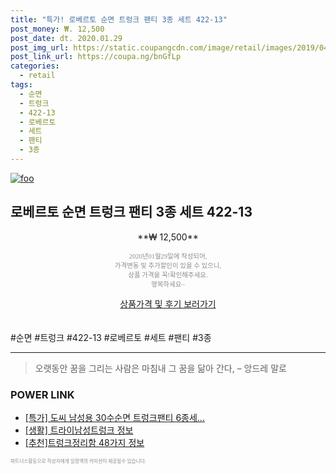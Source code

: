 ```yaml
--- 
title: "특가! 로베르토 순면 트렁크 팬티 3종 세트 422-13" 
post_money: ₩. 12,500 
post_date: dt. 2020.01.29 
post_img_url: https://static.coupangcdn.com/image/retail/images/2019/04/18/17/4/52e775df-6f5f-4b67-995e-34e7fb22a086.jpg 
post_link_url: https://coupa.ng/bnGfLp 
categories: 
  - retail 
tags: 
  - 순면 
  - 트렁크 
  - 422-13 
  - 로베르토 
  - 세트 
  - 팬티 
  - 3종 
--- 
```

[![foo](https://static.coupangcdn.com/image/retail/images/2019/04/18/17/4/52e775df-6f5f-4b67-995e-34e7fb22a086.jpg)](https://coupa.ng/bnGfLp) 

## 로베르토 순면 트렁크 팬티 3종 세트 422-13 
<p style="text-align: center;">**₩ 12,500**</p> 
<p style="text-align: center;"><span style="color: #898c8f; font-family: Georgia,Times,serif; font-size: 0.75em;">2020년01월29일에 작성되어, <br>가격변동 및 추가할인이 있을 수 있으니,<br> 상품 가격을 꼭!확인해주세요.<br>행복하세요~</span> 
</p>	 
<div markdown="0" style="text-align: center;"><a href="https://coupa.ng/bnGfLp" class="btn btn--success">상품가격 및 후기 보러가기</a></div> 
<br><br> 
  #순면 #트렁크 #422-13 #로베르토 #세트 #팬티 #3종 
<hr> 

> 오랫동안 꿈을 그리는 사람은 마침내 그 꿈을 닮아 간다, – 앙드레 말로 


### POWER LINK

* <a href="https://blog.naver.com/sakai111/221790172614" target="_blank">[특가] 도씨 남성용 30수순면 트렁크팬티 6종세...</a>
* <a href="https://blog.naver.com/santokki14/221769559717" target="_blank"> [생활] 트라이남성트렁크 정보 </a>
* <a href="https://blog.naver.com/fasyy4321/221790673180" target="_blank">[추천]트렁크정리함 48가지 정보</a>

<span style="color: #898c8f; font-family: Georgia,Times,serif; font-size: 0.55em;">파트너스활동으로 작성자에게 일정액의 커미션이 제공될수 있습니다.</span> 
